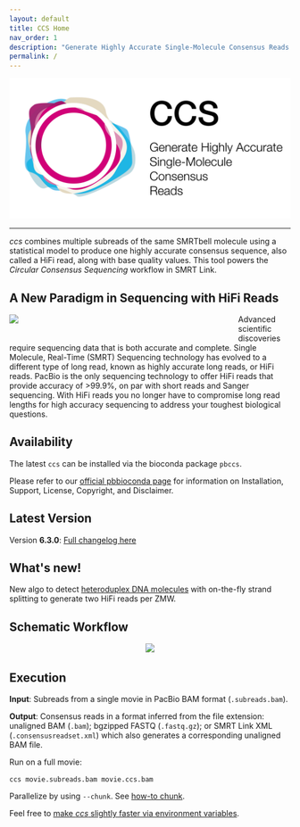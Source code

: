 ```yaml
---
layout: default
title: CCS Home
nav_order: 1
description: "Generate Highly Accurate Single-Molecule Consensus Reads (HiFi Reads)."
permalink: /
---
```


<p align="center">
  <img src="img/ccs_card_2022.png" alt="CCS logo" width="650px"/>
</p>

***

_ccs_ combines multiple subreads of the same SMRTbell molecule using a
statistical model to produce one highly accurate consensus sequence, also called
a HiFi read, along with base quality values. This tool powers the _Circular
Consensus Sequencing_ workflow in SMRT Link.

## A New Paradigm in Sequencing with HiFi Reads
<p align="left"><img width="400px" src="img/read-length-visual.png" style="float: left; margin:0 10px 30px 0px "/>
Advanced scientific discoveries require sequencing data that is both accurate
and complete. Single Molecule, Real-Time (SMRT) Sequencing technology has
evolved to a different type of long read, known as highly accurate long reads,
or HiFi reads.
PacBio is the only sequencing technology to offer HiFi reads that provide
accuracy of >99.9%, on par with short reads and Sanger sequencing. With HiFi
reads you no longer have to compromise long read lengths for high accuracy
sequencing to address your toughest biological questions.
</p>
<div style="clear: both;"/>

## Availability
The latest `ccs` can be installed via the bioconda package `pbccs`.

Please refer to our [official pbbioconda
page](https://github.com/PacificBiosciences/pbbioconda) for information on
Installation, Support, License, Copyright, and Disclaimer.

## Latest Version
Version **6.3.0**: [Full changelog here](/changelog)

## What's new!
New algo to detect [heteroduplex DNA
molecules](/faq/mode-heteroduplex-filtering) with on-the-fly strand splitting to
generate two HiFi reads per ZMW.

## Schematic Workflow
<p align="center"><img width="1000px" src="img/generate-hifi.png"/></p>

## Execution
**Input**: Subreads from a single movie in PacBio BAM format (`.subreads.bam`).

**Output**: Consensus reads in a format inferred from the file extension:
unaligned BAM (`.bam`); bgzipped FASTQ (`.fastq.gz`); or SMRT Link XML
(`.consensusreadset.xml`) which also generates a corresponding unaligned BAM
file.

Run on a full movie:

    ccs movie.subreads.bam movie.ccs.bam

Parallelize by using `--chunk`. See [how-to chunk](/faq/parallelize).

Feel free to [make _ccs_ slightly faster via environment
variables](/faq/performance#can-i-tune-performance-without-sacrificing-output-quality).
